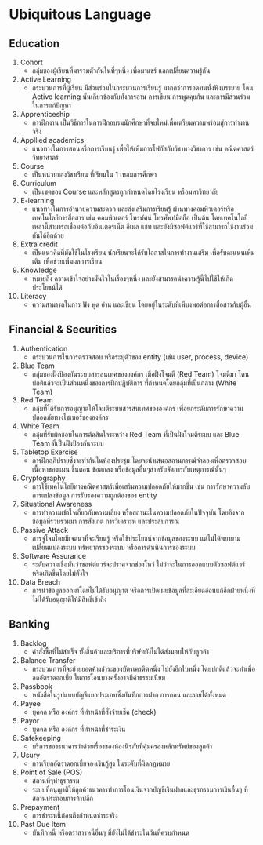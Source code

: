 # Ubiquitous Language

## Education

1. Cohort
   - กลุ่มของผู้เรียนที่มารวมตัวกันในที่ๆหนึ่ง เพื่อมาแชร์ แลกเปลี่ยนความรู้กัน
2. Active Learning
   - กระบวนการที่ผู้เรียน มีส่วนร่วมในกระบวนการเรียนรู้ มากกว่าการอดทนนั่งฟังบรรยาย โดน Active learning นั้นเกี่ยวข้องกับทั้งการอ่าน การเขียน การพูดคุยกัน และการมีส่วนร่วมในการแก้ปัญหา
3. Apprenticeship
   - การฝึกงาน เป็นวิธีการในการฝึกอบรมนักศึกษาที่จบใหม่เพื่อเตรียมความพร้อมสู่การทำงานจริง
4. Appllied academics
   - แนวทางในการสอนหรือการเรียนรู้ เพื่อให้เพิ่มการโฟกัสกับวิชาทางวิชาการ เช่น คณิตศาสตร์ วิทยาศาตร์
5. Course
   - เป็นหน่วยของวิชาเรียน ที่เรียนใน 1 เทอมการศึกษา
6. Curriculum
   - เป็นเซตของ Course และหลักสูตรถูกกำหนดโดยโรงเรียน หรือมหาวิทยาลัย
7. E-learning
   - แนวทางในการอำนวยความสะดวก และส่งเสริมการเรียนรู้ ผ่านทางคอมพิวเตอร์หรือเทคโนโลยีการสื่อสาร เช่น คอมพิวเตอร์ โทรทัศน์ โทรศัพท์มือถือ เป็นต้น โดยเทคโนโลยีเหล่านี้สามารถเชื่อมต่อกับอินเตอร์เน็ต อีเมล แชท และยังมีซอฟต์แวร์ที่ใ้ช้สามารถใช้งานร่วมกันได้อีกด้วย
8. Extra credit
   - เป็นแนวคิดที่มัดใช้ในโรงเรียน นักเรียนจะได้รับโอกาสในการทำงานเสริม เพื่อรับคะแนนเพื่มเติม เพื่อช่วยเพิ่มผลการเรียน
9. Knowledge
   - หมายถึง ความเข้าใจอย่างมั่นใจในเรื่องๆหนึ่ง และยังสามารถนำความรู้นี้ไปใช้ให้เกิดประโยชน์ได้
10. Literacy
    - ความสามารถในการ ฟัง พูด อ่าน และเขียน โดยอยู่ในระดับที่เพีบงพอต่อการสื่อสารกับผู้อื่น

## Financial & Securities

1. Authentication
   - กระบวนการในการตรวจสอบ หรือระบุตัวของ entity (เช่น user, process, device)
2. Blue Team
   - กลุ่มของฝั่งป้องกันระบบสารสนเทศขององค์กร เมื่อฝั่งโจมตี (Red Team) โจมตีมา โดนปกติแล้วจะเป็นส่วนหนึ่งของการฝึกปฎิบัติการ ที่กำหนดโดยกลุ่มที่เป็นกลาง (White Team)
3. Red Team
   - กลุ่มที่ได้รับการอนุญาตให้โจมตีระบบสารสนเทศขององค์กร เพื่อยกระดับการรักษาความปลอดภัยทางไซเบอร์ขององค์กร
4. White Team
   - กลุ่มที่รับผิดชอบในการตัดสินใจระหว่าง Red Team ที่เป็นฝั่งโจมตีระบบ และ Blue Team ที่เป็นฝั่งป้องกันระบบ
5. Tabletop Exercise
   - การฝึกอภิปรายซึ่งจะทำกันในห้องประชุม โดยจะนำเสนอสถานการณ์จำลองเพื่อตรวจสอบเนื้อหาของแผน ขึ้นตอน ข้อตกลง หรือข้อมูลอื่นๆสำหรับจัดการกับเหตุการณ์นั้นๆ
6. Cryptography
   - การใช้เทคโนโลยีทางคณิตศาสตร์เพื่อเสริมความปลอดภัยให้มากขึ้น เช่น การรักษาความลับ การแปลงข้อมูล การรับรองความถูกต้องของ entity
7. Situational Awareness
   - การทำความเข้าใจเกี่ยวกับความเสี่ยง หรือสถานะในความปลอดภัยในปัจจุบัน โดยอิงจากข้อมูลที่รวบรวมมา การสังเกต การวิเคราะห์ และประสบการณ์
8. Passive Attack
   - การจู่โจมโดยมีเจตนาที่จะเรียนรู้ หรือใช้ประโยชน์จากข้อมูลของระบบ แต่ไม่ได้พยายามเปลี่ยนแปลงระบบ ทรัพยากรของระบบ หรือการดำเนินการของระบบ
9. Software Assurance
   - ระดับความเชื่อมั่นว่าซอฟต์แวร์จะปราศจากช่องโหว่ ไม่ว่าจะในการออกแบบตัวซอฟต์แวร์ หรือเกิดขึ้นโดยไม่ตั้งใจ
10. Data Breach
    - การนำข้อมูลออกมาโดยไม่ได้รับอนุญาต หรือการเปิดเผยข้อมูลที่ละเอียดอ่อนแก่อีกฝ่ายหนึ่งที่ไม่ได้รับอนุญาติให้มีสิทธิ์เข้าถึง

## Banking

1. Backlog
   - คำสั่งซื้อที่ไม่สำเร็จ ทั้งสิ้นค้าและบริการที่บริษัทยังไม่ได้ส่งมอบให้กับลูกค้า
2. Balance Transfer
   - กระบวนการที่จะย้ายยอดค้างชำระของบัตรเครดิตหนึ่ง ไปยังอีกใบหนึ่ง โดยปกติแล้วจะทำเพื่อลดอัตราดอกเบี้ย ในการโอนบางครั้งอาจมีค่าธรรมเนียม
3. Passbook
   - หนังสือในรูปแบบบัญชีแยกประเภทซึ่งบันทึกการฝาก การถอน และรายได้ทั้งหมด
4. Payee
   - บุคคล หรือ องค์กร ที่ทำหน้าที่สั่งจ่ายเช็ค (check)
5. Payor
   - บุคคล หรือ องค์กร ที่ทำหน้าที่ชำระเงิน
6. Safekeeping
   - บริการของธนาคารว่าด้วยเรื่องของห้องนิรภัยที่คุ้มครองหลักทรัพย์ของลูกค้า
7. Usury
   - การเรียกอัตราดอกเบี้ยจองเงินกู้สูง ในระดับที่ผิดกฎหมาย
8. Point of Sale (POS)
   - สถานที่ๆทำธุรกรรม
   - ระบบที่อนุญาติให้ลูกค้าธนาคารทำการโอนเงินจากบัญชีเงินฝากและธุรกรรมการเงินอื่นๆ ที่สถานประกอบการค้าปลีก
9. Prepayment
   - การชำระหนี้ก่อนถึงกำหนดชำระจริง
10. Past Due Item
    - บันทึกหนี้ หรือตราสารหนี้อื่นๆ ที่ยังไม่ได้ชำระในวันที่ครบกำหนด
